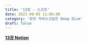 ```yaml
---
title: '13장 - 스코프'
date: 2021-09-05 11:06:00
category: '모던 자바스크립트 Deep Dive'
draft: false
---
```


**[13장 Notion](https://snowy-ink-04b.notion.site/13-7519a68fdf7c4ab7a6fcd5f98228826e)**
